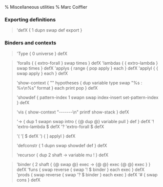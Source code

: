 % Miscellaneous utilities
% Marc Coiffier

### Exporting definitions

> 'defX { 1 dupn swap def export }

### Binders and contexts

> 'Type { 0 universe } defX

> 'foralls { { extro-forall } swap times } defX
> 'lambdas { { extro-lambda } swap times } defX
> 'applys { range { pop apply } each } defX
> 'applyl { { swap apply } each } defX
> 
> 'show-context { "" hypotheses { dup variable type swap "%s : %v\n%s" format } each print pop } defX
> 
> 'showdef { pattern-index 1 swapn swap index-insert set-pattern-index } defX
> 
> 'vis { show-context "-------\n" printf show-stack } defX
> 
> '-> { dup 1 swapn swap intro { {@ dup @} variable pull } def } defX
> '! 'extro-lambda $ defX
> '? 'extro-forall $ defX
> 
> '( '[ $ defX
> ') { ] applyl } defX
> 
> 'defconstr { 1 dupn swap showdef def } defX
> 
> 'recursor { dup 2 shaft -> variable mu ! } defX

> 'binder { 2 shaft { {@ swap @} exec -> {@ @} exec {@ @} exec } } defX
> 'funs { swap reverse { swap '! $ binder } each exec } defX
> 'prods { swap reverse { swap '? $ binder } each exec } defX
> '# { swap cons } defX

